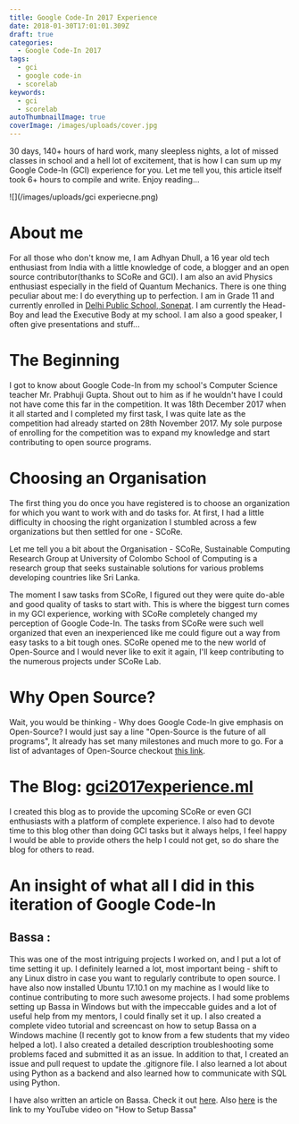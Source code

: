 ```yaml
---
title: Google Code-In 2017 Experience
date: 2018-01-30T17:01:01.309Z
draft: true
categories:
  - Google Code-In 2017
tags:
  - gci
  - google code-in
  - scorelab
keywords:
  - gci
  - scorelab
autoThumbnailImage: true
coverImage: /images/uploads/cover.jpg
---
```

30 days, 140+ hours of hard work, many sleepless nights, a lot of missed classes in school and a hell lot of excitement, that is how I can sum up my Google Code-In (GCI) experience for you. Let me tell you, this article itself took 6+ hours to compile and write. Enjoy reading...

![](/images/uploads/gci experiecne.png)

# About me

For all those who don't know me, I am Adhyan Dhull, a 16 year old tech enthusiast from India with a little knowledge of code, a blogger and an open source contributor(thanks to SCoRe and GCI). I am also an avid Physics enthusiast especially in the field of Quantum Mechanics. There is one thing peculiar about me: I do everything up to perfection. I am in Grade 11 and currently enrolled in [Delhi Public School, Sonepat](https://dps.in). I am currently the Head-Boy and lead the Executive Body at my school. I am also a good speaker, I often give presentations and stuff...



# The Beginning

I got to know about Google Code-In from my school's Computer Science teacher Mr. Prabhuji Gupta. Shout out to him as if he wouldn't have  I could not have come this far in the competition. It was 18th December 2017 when it all started and I completed my first task, I was quite late as the competition had already started on 28th November 2017. My sole purpose of enrolling for the competition was to expand my knowledge and start contributing to open source programs. 



# Choosing an Organisation

The first thing you do once you have registered is to choose an organization for which you want to work with and do tasks for. At first, I had a little difficulty in choosing the right organization I stumbled across a few organizations but then settled for one - SCoRe. 

Let me tell you a bit about the Organisation - SCoRe,  Sustainable Computing Research Group at University of Colombo School of Computing is a research group that seeks sustainable solutions for various problems developing countries like Sri Lanka. 

The moment I saw tasks from SCoRe, I figured out they were quite do-able and good quality of tasks to start with. This is where the biggest turn comes in my GCI experience, working with SCoRe completely changed my perception of Google Code-In. The tasks from SCoRe were such well organized that even an inexperienced like me could figure out a way from easy tasks to a bit tough ones. SCoRe opened me to the new world of Open-Source and I would never like to exit it again, I'll keep contributing to the numerous projects under SCoRe Lab.



# Why Open Source?

Wait, you would be thinking - Why does Google Code-In give emphasis on Open-Source? I would just say a line "Open-Source is the future of all programs", It already has set many milestones and much more to go. For a list of advantages of Open-Source checkout [this link](https://opensource.com/article/17/8/enterprise-open-source-advantages).



# The Blog: [gci2017experience.ml](https://gci2017experience.ml) 

I created this blog as to provide the upcoming SCoRe or even GCI enthusiasts with a platform of complete experience. I also had to devote time to this blog other than doing GCI tasks but it always helps, I feel happy I would be able to provide others the help I could not get, so do share the blog for others to read.

# An insight of what all I did in this iteration of Google Code-In

## Bassa : 

This was one of the most intriguing projects I worked on, and I put a lot of time setting it up. I definitely learned a lot, most important being - shift to any Linux distro in case you want to regularly contribute to open source. I have also now installed Ubuntu 17.10.1 on my machine as I would like to continue contributing to more such awesome projects. I had some problems setting up Bassa in Windows but with the impeccable guides and a lot of useful help from my mentors, I could finally set it up. I also created a complete video tutorial and screencast on how to setup Bassa on a Windows machine (I recently got to know from a few students that my video helped a lot). I also created a detailed description troubleshooting some problems faced and submitted it as an issue. In addition to that, I created an issue and pull request to update the .gitignore file. I also learned a lot about using Python as a backend and also learned how to communicate with SQL using Python. 

I have also written an article on Bassa. Check it out [here](http://www.gci2017experience.ml/2018/01/bassa-automated-download-queue.html). Also [here](https://youtu.be/QAQaThaUOgE) is the link to my YouTube video on "How to  Setup Bassa"
